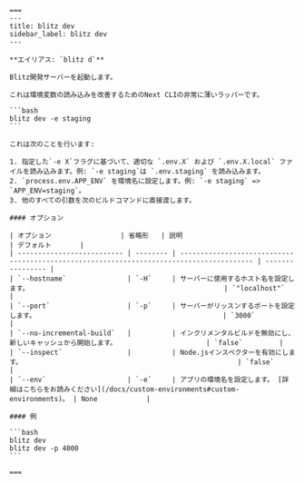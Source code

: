     ===
    ---
    title: blitz dev
    sidebar_label: blitz dev
    ---

    **エイリアス: `blitz d`**

    Blitz開発サーバーを起動します。

    これは環境変数の読み込みを改善するためのNext CLIの非常に薄いラッパーです。

    ```bash
    blitz dev -e staging
    ```

    これは次のことを行います:

    1. 指定した`-e X`フラグに基づいて、適切な `.env.X` および `.env.X.local` ファイルを読み込みます。例: `-e staging`は `.env.staging` を読み込みます。
    2. `process.env.APP_ENV` を環境名に設定します。例: `-e staging` => `APP_ENV=staging`。
    3. 他のすべての引数を次のビルドコマンドに直接渡します。

    #### オプション

    | オプション                 | 省略形   | 説明                                                                                     | デフォルト       |
    | -------------------------- | -------- | ---------------------------------------------------------------------------------------- | ---------------- |
    | `--hostname`               | `-H`     | サーバーに使用するホスト名を設定します。                                                | `"localhost"`  |
    | `--port`                   | `-p`     | サーバーがリッスンするポートを設定します。                                              | `3000`          |
    | `--no-incremental-build`   |          | インクリメンタルビルドを無効にし、新しいキャッシュから開始します。                      | `false`         |
    | `--inspect`                |          | Node.jsインスペクターを有効にします。                                                     | `false`         |
    | `--env`                    | `-e`     | アプリの環境名を設定します。 [詳細はこちらをお読みください](/docs/custom-environments#custom-environments)。 | None            |

    #### 例

    ```bash
    blitz dev
    blitz dev -p 4000
    ```

    ===